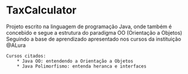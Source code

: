 # TaxCalculator

Projeto escrito na linguagem de programação Java, onde também é concebido e segue a estrutura do paradigma OO (Orientação a Objetos) Seguindo a base de aprendizado apresentado nos cursos da instituição @ALura

    Cursos citados:
        * Java OO: entendendo a Orientação a Objetos
        * Java Polimorfismo: entenda heranca e interfaces